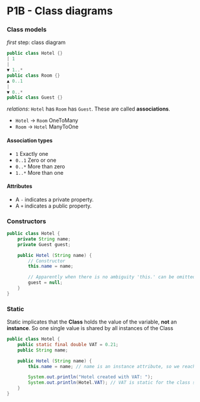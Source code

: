 # P1B - Class diagrams

### Class models
*first* step: class diagram

```java
public class Hotel {}
| 1
|
▼ 1..*
public class Room {}
▲ 0..1
|
▼ 0..*
public class Guest {}
```

*relations*: `Hotel` has `Room` has `Guest`. These are called **associations**.

- `Hotel` -> `Room` OneToMany
- `Room` -> `Hotel` ManyToOne

#### Association types
- `1` Exactly one
- `0..1` Zero or one
- `0..*` More than zero
- `1..*` More than one

#### Attributes
- A `-` indicates a private property.
- A `+` indicates a public property.


### Constructors
```java
public class Hotel {
    private String name;
    private Guest guest;

    public Hotel (String name) {
        // Constructor
        this.name = name;

        // Apparently when there is no ambiguity 'this.' can be omitted
        guest = null;
    }
}
```

### Static
Static implicates that the **Class** holds the value of the variable, **not** an **instance**. So one single value is shared by all instances of the Class

```java
public class Hotel {
    public static final double VAT = 0.21;
    public String name;

    public Hotel (String name) {
        this.name = name; // name is an instance attribute, so we reach it with 'this'

        System.out.println("Hotel created with VAT: ");
        System.out.println(Hotel.VAT); // VAT is static for the class so reached with `Hotel`
    }
}
```
    
